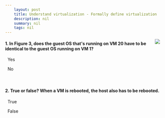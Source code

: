```yaml
---
    layout: post
    title: Understand virtualization - Formally define virtualization
    description: nil
    summary: nil
    tags: nil
---
```



 <a target="_blank" href="https://docs.microsoft.com/en-us/learn/modules/cmu-virtualization-developer/1-virtualization/"><i class="fas fa-external-link-alt"></i> </a>
 <img align="right" src="https://docs.microsoft.com/en-us/learn/achievements/cmu-cloud-developer/understand-virtualization.svg">
####  1. In Figure 3, does the guest OS that's running on VM 20 have to be identical to the guest OS running on VM 1?


<i class='far fa-square'></i> &nbsp;&nbsp;Yes

<i class='fas fa-check-square' style='color: Dodgerblue;'></i> &nbsp;&nbsp;No
<br />
<br />
<br />

####  2. True or false? When a VM is rebooted, the host also has to be rebooted.


<i class='far fa-square'></i> &nbsp;&nbsp;True

<i class='fas fa-check-square' style='color: Dodgerblue;'></i> &nbsp;&nbsp;False
<br />
<br />
<br />
